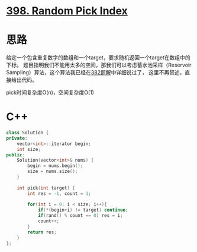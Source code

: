 # [398. Random Pick Index](https://leetcode.com/problems/random-pick-index/)

# 思路
给定一个包含重复数字的数组和一个target，要求随机返回一个target在数组中的下标。
题目指明我们不能用太多的空间，那我们可以考虑蓄水池采样（Reservoir Sampling）算法，这个算法我已经在[382题解](https://github.com/ShusenTang/LeetCode/blob/master/solutions/382.%20Linked%20List%20Random%20Node.md)中详细说过了，
这里不再赘述，直接给出代码。

pick时间复杂度O(n)，空间复杂度O(1)

# C++
```C++
class Solution {
private:
    vector<int>::iterator begin;
    int size;
public:
    Solution(vector<int>& nums) {
        begin = nums.begin();
        size = nums.size();
    }
    
    int pick(int target) {
        int res = -1, count = 1;
        
        for(int i = 0; i < size; i++){
            if(*(begin+i) != target) continue;
            if(rand() % count == 0) res = i;
            count++;
        }
        return res;
    }
};
```
